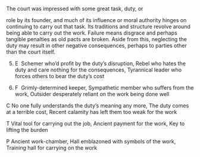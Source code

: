 The court was impressed with some great task, duty, or

role by its founder, and much of its influence or moral authority hinges on continuing to carry out that task. Its traditions and structure revolve around being able to carry out the work. Failure means disgrace and perhaps tangible penalties as old pacts are broken. Aside from this, neglecting the duty may result in other negative consequences, perhaps to parties other than the court itself.

5.  E  Schemer who’d profit by the duty’s disruption, Rebel who hates the duty and care nothing for the consequences, Tyrannical leader who forces others to bear the duty’s cost
    
6.  F  Grimly-determined keeper, Sympathetic member who suffers from the work, Outsider desperately reliant on the work being done well
    

C No one fully understands the duty’s meaning any more, The duty comes at a terrible cost, Recent calamity has left them too weak for the work

T Vital tool for carrying out the job, Ancient payment for the work, Key to lifting the burden

P Ancient work-chamber, Hall emblazoned with symbols of the work, Training hall for carrying on the work